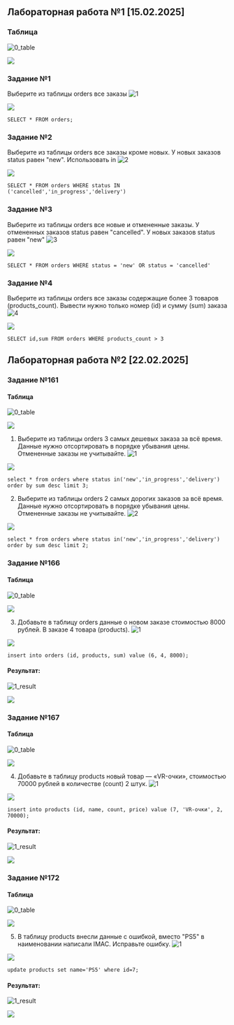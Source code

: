 ## Лабораторная работа №1 [15.02.2025]
### Таблица
![0_table](https://github.com/user-attachments/assets/d72a275b-8c4b-4cda-9a78-91d3b1837a2b)

![](/LabW1/0_table.png)
### Задание №1
Выберите из таблицы orders все заказы
![1](https://github.com/user-attachments/assets/593567ce-fa65-4be0-88ab-247d8b9e1c2b)

![](/LabW1/1.png)

```
SELECT * FROM orders;
```
### Задание №2
Выберите из таблицы orders все заказы кроме новых. У новых заказов status равен "new". Использовать in
![2](https://github.com/user-attachments/assets/5ef0a9d7-da66-4834-ba7d-e35a1b54b0ba)

![](/LabW1/2.png)

```
SELECT * FROM orders WHERE status IN ('cancelled','in_progress','delivery')
```
### Задание №3
Выберите из таблицы orders все новые и отмененные заказы. У отмененных заказов status равен "cancelled". У новых заказов status равен "new"
![3](https://github.com/user-attachments/assets/00374a9f-dc33-4d56-b687-62ffeafaed85)

![](/LabW1/3.png)

```
SELECT * FROM orders WHERE status = 'new' OR status = 'cancelled'
```
### Задание №4
Выберите из таблицы orders все заказы содержащие более 3 товаров (products_count).
Вывести нужно только номер (id) и сумму (sum) заказа
![4](https://github.com/user-attachments/assets/0ce1a15c-e506-4cb0-aea8-d990df8c8414)

![](/LabW1/4.png)

```
SELECT id,sum FROM orders WHERE products_count > 3
```
## Лабораторная работа №2 [22.02.2025]
### Задание №161
#### Таблица
![0_table](https://github.com/user-attachments/assets/b528b4ff-9908-461c-aaf9-ac1d65f970ca)

![](/LabW2/161/0_table.png)

1) Выберите из таблицы orders 3 самых дешевых заказа за всё время.
Данные нужно отсортировать в порядке убывания цены.
Отмененные заказы не учитывайте.
![1](https://github.com/user-attachments/assets/87bff77b-73e7-48e2-b24c-e5957aa85ef4)

![](/LabW2/161/1.png)

```
select * from orders where status in('new','in_progress','delivery') order by sum desc limit 3;
```
2) Выберите из таблицы orders 2 самых дорогих заказов за всё время.
Данные нужно отсортировать в порядке убывания цены.
Отмененные заказы не учитывайте.
![2](https://github.com/user-attachments/assets/9f998151-11e4-4138-81f6-1a0d44cea986)

![](/LabW2/161/2.png)

```
select * from orders where status in('new','in_progress','delivery') order by sum desc limit 2;
```
### Задание №166
#### Таблица
![0_table](https://github.com/user-attachments/assets/54c76e7a-3720-4863-8110-d9bd81538449)

![](/LabW2/166/0_table.png)

3) Добавьте в таблицу orders данные о новом заказе стоимостью 8000 рублей. В заказе 4 товара (products).
![1](https://github.com/user-attachments/assets/43b060b4-093c-425f-af6a-af996689814e)

![](/LabW2/166/1.png)

```
insert into orders (id, products, sum) value (6, 4, 8000);
```
#### Результат:
![1_result](https://github.com/user-attachments/assets/eaf78441-9a10-4a1f-bbe4-6464cc34a7e5)

![](/LabW2/166/1_result.png)

### Задание №167
#### Таблица
![0_table](https://github.com/user-attachments/assets/9591046f-79d7-4812-9fc3-3a7c12582b02)

![](/LabW2/167/0_table.png)

4) Добавьте в таблицу products новый товар — «VR-очки», стоимостью 70000 рублей в количестве (count) 2 штук.
   ![1](https://github.com/user-attachments/assets/0e35464a-bbc1-4bc7-b6a0-749afed3f30b)

![](/LabW2/167/1.png)

```
insert into products (id, name, count, price) value (7, 'VR-очки', 2, 70000);
```
#### Результат:
![1_result](https://github.com/user-attachments/assets/592ec165-4f46-4b00-8b3e-b08753272198)

![](/LabW2/167/1_result.png)

### Задание №172
#### Таблица
![0_table](https://github.com/user-attachments/assets/210714a2-692d-41c3-b538-3af3e6173841)

![](/LabW2/172/0_table.png)

5) В таблицу products внесли данные с ошибкой, вместо "PS5" в наименовании написали IMAC. Исправьте ошибку.
![1](https://github.com/user-attachments/assets/448009a4-ed63-4e83-81a6-421ca7e584b2)

![](/LabW2/172/1.png)

```
update products set name='PS5' where id=7;
```
#### Результат:
![1_result](https://github.com/user-attachments/assets/b1775290-d83b-4e9f-b051-78379e37dd82)

![](/LabW2/172/1_result.png)
